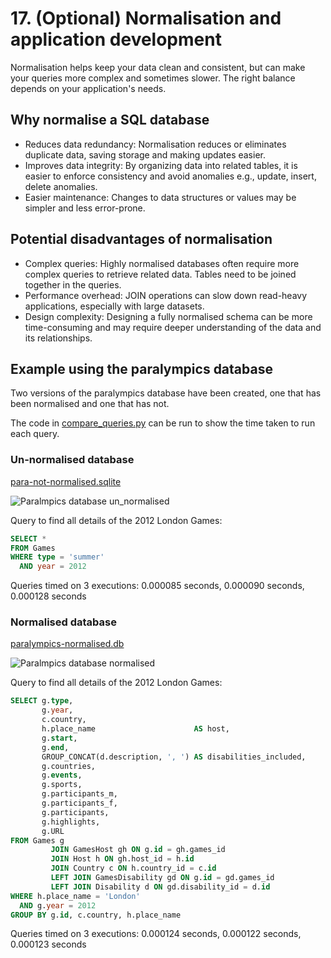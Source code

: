 # 17. (Optional) Normalisation and application development

Normalisation helps keep your data clean and consistent, but can make your queries more complex and sometimes slower.
The right balance depends on your application's needs.

## Why normalise a SQL database

- Reduces data redundancy: Normalisation reduces or eliminates duplicate data, saving storage and making updates easier.
- Improves data integrity: By organizing data into related tables, it is easier to enforce consistency and avoid
  anomalies e.g., update, insert, delete anomalies.
- Easier maintenance: Changes to data structures or values may be simpler and less error-prone.

## Potential disadvantages of normalisation

- Complex queries: Highly normalised databases often require more complex queries to retrieve related data. Tables need
  to be joined together in the queries.
- Performance overhead: JOIN operations can slow down read-heavy applications, especially with large datasets.
- Design complexity: Designing a fully normalised schema can be more time-consuming and may require deeper understanding
  of the data and its relationships.

## Example using the paralympics database

Two versions of the paralympics database have been created, one that has been normalised and one that has not.

The code in [compare_queries.py](../../src/activities/starter/compare_queries.py) can be run to show the time taken to
run each query.

### Un-normalised database

[para-not-normalised.sqlite](../../src/activities/data/para-not-normalised.sqlite)

![Paralmpics database un_normalised](../img/erd-para-not-normalised.png)

Query to find all details of the 2012 London Games:

```sql
SELECT *
FROM Games
WHERE type = 'summer'
  AND year = 2012
```

Queries timed on 3 executions: 0.000085 seconds, 0.000090 seconds, 0.000128 seconds

### Normalised database

[paralympics-normalised.db](../../src/activities/data/para-normalised.db)

![Paralmpics database normalised](../img/erd-para-normalised.png)

Query to find all details of the 2012 London Games:

```sql
SELECT g.type,
       g.year,
       c.country,
       h.place_name                      AS host,
       g.start,
       g.end,
       GROUP_CONCAT(d.description, ', ') AS disabilities_included,
       g.countries,
       g.events,
       g.sports,
       g.participants_m,
       g.participants_f,
       g.participants,
       g.highlights,
       g.URL
FROM Games g
         JOIN GamesHost gh ON g.id = gh.games_id
         JOIN Host h ON gh.host_id = h.id
         JOIN Country c ON h.country_id = c.id
         LEFT JOIN GamesDisability gd ON g.id = gd.games_id
         LEFT JOIN Disability d ON gd.disability_id = d.id
WHERE h.place_name = 'London'
  AND g.year = 2012
GROUP BY g.id, c.country, h.place_name
```

Queries timed on 3 executions: 0.000124 seconds, 0.000122 seconds, 0.000123 seconds
